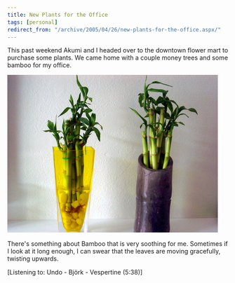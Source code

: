 ```yaml
---
title: New Plants for the Office
tags: [personal]
redirect_from: "/archive/2005/04/26/new-plants-for-the-office.aspx/"
---
```


This past weekend Akumi and I headed over to the downtown flower mart to
purchase some plants. We came home with a couple money trees and some
bamboo for my office.

![Bamboo](/images/PlantsForTheOffice.jpg)

There's something about Bamboo that is very soothing for me. Sometimes
if I look at it long enough, I can swear that the leaves are moving
gracefully, twisting upwards.

[Listening to: Undo - Björk - Vespertine (5:38)]

